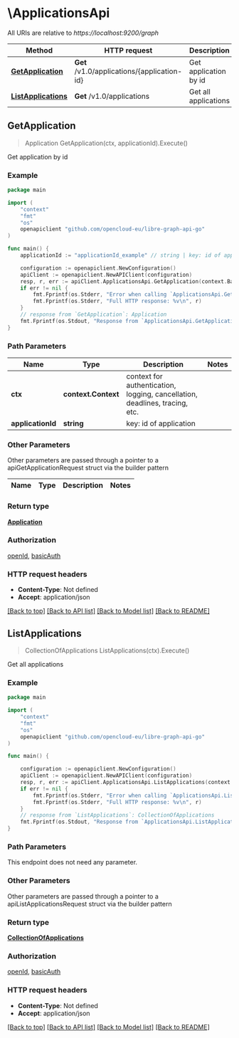 # \ApplicationsApi

All URIs are relative to *https://localhost:9200/graph*

Method | HTTP request | Description
------------- | ------------- | -------------
[**GetApplication**](ApplicationsApi.md#GetApplication) | **Get** /v1.0/applications/{application-id} | Get application by id
[**ListApplications**](ApplicationsApi.md#ListApplications) | **Get** /v1.0/applications | Get all applications



## GetApplication

> Application GetApplication(ctx, applicationId).Execute()

Get application by id

### Example

```go
package main

import (
	"context"
	"fmt"
	"os"
	openapiclient "github.com/opencloud-eu/libre-graph-api-go"
)

func main() {
	applicationId := "applicationId_example" // string | key: id of application

	configuration := openapiclient.NewConfiguration()
	apiClient := openapiclient.NewAPIClient(configuration)
	resp, r, err := apiClient.ApplicationsApi.GetApplication(context.Background(), applicationId).Execute()
	if err != nil {
		fmt.Fprintf(os.Stderr, "Error when calling `ApplicationsApi.GetApplication``: %v\n", err)
		fmt.Fprintf(os.Stderr, "Full HTTP response: %v\n", r)
	}
	// response from `GetApplication`: Application
	fmt.Fprintf(os.Stdout, "Response from `ApplicationsApi.GetApplication`: %v\n", resp)
}
```

### Path Parameters


Name | Type | Description  | Notes
------------- | ------------- | ------------- | -------------
**ctx** | **context.Context** | context for authentication, logging, cancellation, deadlines, tracing, etc.
**applicationId** | **string** | key: id of application | 

### Other Parameters

Other parameters are passed through a pointer to a apiGetApplicationRequest struct via the builder pattern


Name | Type | Description  | Notes
------------- | ------------- | ------------- | -------------


### Return type

[**Application**](Application.md)

### Authorization

[openId](../README.md#openId), [basicAuth](../README.md#basicAuth)

### HTTP request headers

- **Content-Type**: Not defined
- **Accept**: application/json

[[Back to top]](#) [[Back to API list]](../README.md#documentation-for-api-endpoints)
[[Back to Model list]](../README.md#documentation-for-models)
[[Back to README]](../README.md)


## ListApplications

> CollectionOfApplications ListApplications(ctx).Execute()

Get all applications

### Example

```go
package main

import (
	"context"
	"fmt"
	"os"
	openapiclient "github.com/opencloud-eu/libre-graph-api-go"
)

func main() {

	configuration := openapiclient.NewConfiguration()
	apiClient := openapiclient.NewAPIClient(configuration)
	resp, r, err := apiClient.ApplicationsApi.ListApplications(context.Background()).Execute()
	if err != nil {
		fmt.Fprintf(os.Stderr, "Error when calling `ApplicationsApi.ListApplications``: %v\n", err)
		fmt.Fprintf(os.Stderr, "Full HTTP response: %v\n", r)
	}
	// response from `ListApplications`: CollectionOfApplications
	fmt.Fprintf(os.Stdout, "Response from `ApplicationsApi.ListApplications`: %v\n", resp)
}
```

### Path Parameters

This endpoint does not need any parameter.

### Other Parameters

Other parameters are passed through a pointer to a apiListApplicationsRequest struct via the builder pattern


### Return type

[**CollectionOfApplications**](CollectionOfApplications.md)

### Authorization

[openId](../README.md#openId), [basicAuth](../README.md#basicAuth)

### HTTP request headers

- **Content-Type**: Not defined
- **Accept**: application/json

[[Back to top]](#) [[Back to API list]](../README.md#documentation-for-api-endpoints)
[[Back to Model list]](../README.md#documentation-for-models)
[[Back to README]](../README.md)

